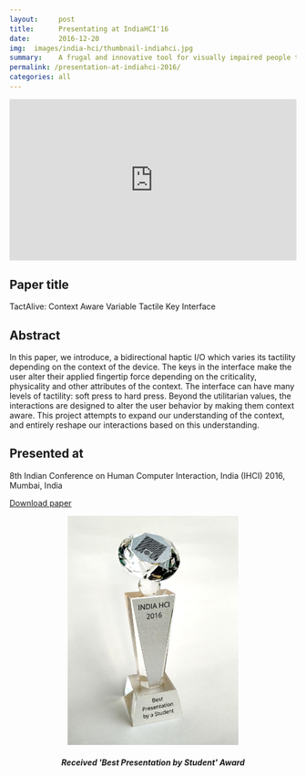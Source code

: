 ```yaml
---
layout:     post
title:      Presentating at IndiaHCI'16
date:       2016-12-20
img:  images/india-hci/thumbnail-indiahci.jpg
summary:    A frugal and innovative tool for visually impaired people to fill up hot and cold beverages in cups, mug, tumbler, etc.
permalink: /presentation-at-indiahci-2016/
categories: all 
---
```


<style>.embed-container { position: relative; padding-bottom: 56.25%; height: 0; overflow: hidden; max-width: 100%; } .embed-container iframe, .embed-container object, .embed-container embed { position: absolute; top: 0; left: 0; width: 100%; height: 100%; }</style><div class='embed-container'><iframe src='https://player.vimeo.com/video/215255682' frameborder='0' webkitAllowFullScreen mozallowfullscreen allowFullScreen></iframe></div>

<h2>Paper title</h2>
TactAlive: Context Aware Variable Tactile Key Interface 

<h2>Abstract</h2>
In this paper, we introduce, a bidirectional haptic I/O which varies its tactility depending on the context of the device. The keys in the interface make the user alter their applied fingertip force depending on the criticality, physicality and other attributes of the context. The interface can have many levels of tactility: soft press to hard press. Beyond the utilitarian values, the interactions are designed to alter the user behavior by making them context aware. This project attempts to expand our understanding of the context, and entirely reshape our interactions based on this understanding.

<h2>Presented at</h2>
8th Indian Conference on Human Computer Interaction​, India (IHCI)​ 2016, Mumbai, India​ 

<a href="https://drive.google.com/file/d/0B3UDU3KHnm_kRmx3OV9YQUt0eVk/view" target="_blank">Download paper<a>

<figure><center><img src="/images/india-hci/award.jpg" width="300">
<figcaption align="center"><h5>Received 'Best Presentation by Student' Award</h5></figcaption></center></figure>

